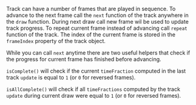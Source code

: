 Track can have a number of frames that are played in sequence. To advance to the next frame call the `next` function of the track anywhere in the `draw` function. During next draw call new frame wil be used to update track progress. To repeat current frame instead of advancing call `repeat` function of the track. The index of the current frame is stored in the `frameIndex` property of the track object.

While you can call `next` anytime there are two useful helpers that check if the progress for current frame has finished before advancing.

`isComplete()` will check if the current `timeFraction` computed in the last track `update` is equal to `1` (or `0` for reversed frames).

`isAllComplete()` will check if all `timeFractions` computed by the track `update` during current draw were equal to `1` (or `0` for reversed frames).
